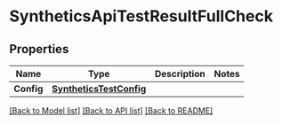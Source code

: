 # SyntheticsApiTestResultFullCheck

## Properties

Name | Type | Description | Notes
------------ | ------------- | ------------- | -------------
**Config** | [**SyntheticsTestConfig**](SyntheticsTestConfig.md) |  | 

[[Back to Model list]](../README.md#documentation-for-models) [[Back to API list]](../README.md#documentation-for-api-endpoints) [[Back to README]](../README.md)


